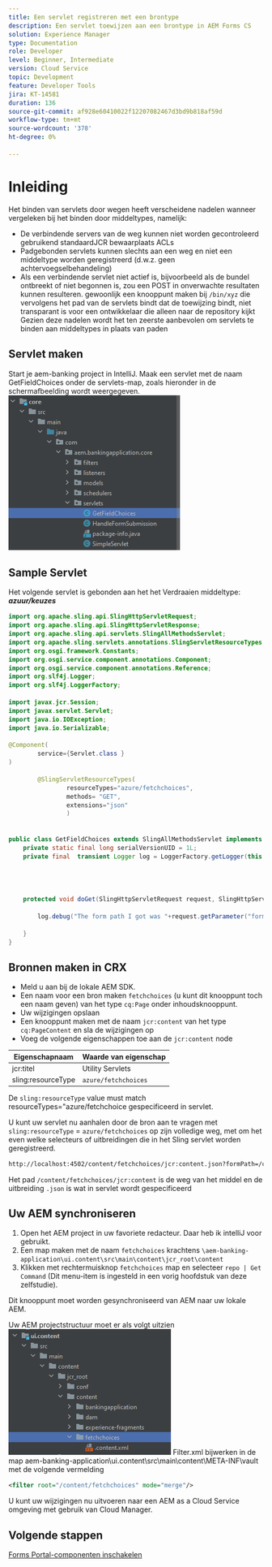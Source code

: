 ```yaml
---
title: Een servlet registreren met een brontype
description: Een servlet toewijzen aan een brontype in AEM Forms CS
solution: Experience Manager
type: Documentation
role: Developer
level: Beginner, Intermediate
version: Cloud Service
topic: Development
feature: Developer Tools
jira: KT-14581
duration: 136
source-git-commit: af928e60410022f12207082467d3bd9b818af59d
workflow-type: tm+mt
source-wordcount: '378'
ht-degree: 0%

---
```


# Inleiding

Het binden van servlets door wegen heeft verscheidene nadelen wanneer vergeleken bij het binden door middeltypes, namelijk:

* De verbindende servers van de weg kunnen niet worden gecontroleerd gebruikend standaardJCR bewaarplaats ACLs
* Padgebonden servlets kunnen slechts aan een weg en niet een middeltype worden geregistreerd (d.w.z. geen achtervoegselbehandeling)
* Als een verbindende servlet niet actief is, bijvoorbeeld als de bundel ontbreekt of niet begonnen is, zou een POST in onverwachte resultaten kunnen resulteren. gewoonlijk een knooppunt maken bij `/bin/xyz` die vervolgens het pad van de servlets bindt dat de toewijzing bindt, niet transparant is voor een ontwikkelaar die alleen naar de repository kijkt Gezien deze nadelen wordt het ten zeerste aanbevolen om servlets te binden aan middeltypes in plaats van paden

## Servlet maken

Start je aem-banking project in IntelliJ. Maak een servlet met de naam GetFieldChoices onder de servlets-map, zoals hieronder in de schermafbeelding wordt weergegeven.
![keuzen](assets/fetchchoices.png)

## Sample Servlet

Het volgende servlet is gebonden aan het het Verdraaien middeltype: _**azuur/keuzes**_



```java
import org.apache.sling.api.SlingHttpServletRequest;
import org.apache.sling.api.SlingHttpServletResponse;
import org.apache.sling.api.servlets.SlingAllMethodsServlet;
import org.apache.sling.servlets.annotations.SlingServletResourceTypes;
import org.osgi.framework.Constants;
import org.osgi.service.component.annotations.Component;
import org.osgi.service.component.annotations.Reference;
import org.slf4j.Logger;
import org.slf4j.LoggerFactory;

import javax.jcr.Session;
import javax.servlet.Servlet;
import java.io.IOException;
import java.io.Serializable;

@Component(
        service={Servlet.class }
)

        @SlingServletResourceTypes(
                resourceTypes="azure/fetchchoices",
                methods= "GET",
                extensions="json"
                )


public class GetFieldChoices extends SlingAllMethodsServlet implements Serializable {
    private static final long serialVersionUID = 1L;
    private final  transient Logger log = LoggerFactory.getLogger(this.getClass());


   

    protected void doGet(SlingHttpServletRequest request, SlingHttpServletResponse response) {

        log.debug("The form path I got was "+request.getParameter("formPath"));

    }
}
```

## Bronnen maken in CRX

* Meld u aan bij de lokale AEM SDK.
* Een naam voor een bron maken `fetchchoices` (u kunt dit knooppunt toch een naam geven) van het type `cq:Page` onder inhoudsknooppunt.
* Uw wijzigingen opslaan
* Een knooppunt maken met de naam `jcr:content` van het type `cq:PageContent` en sla de wijzigingen op
* Voeg de volgende eigenschappen toe aan de `jcr:content` node

| Eigenschapnaam | Waarde van eigenschap |
|--------------------|--------------------|
| jcr:titel | Utility Servlets |
| sling:resourceType | `azure/fetchchoices` |


De `sling:resourceType` value must match resourceTypes=&quot;azure/fetchchoice gespecificeerd in servlet.

U kunt uw servlet nu aanhalen door de bron aan te vragen met `sling:resourceType` = `azure/fetchchoices` op zijn volledige weg, met om het even welke selecteurs of uitbreidingen die in het Sling servlet worden geregistreerd.

```html
http://localhost:4502/content/fetchchoices/jcr:content.json?formPath=/content/forms/af/forrahul/jcr:content/guideContainer
```

Het pad `/content/fetchchoices/jcr:content` is de weg van het middel en de uitbreiding `.json` is wat in servlet wordt gespecificeerd

## Uw AEM synchroniseren

1. Open het AEM project in uw favoriete redacteur. Daar heb ik intelliJ voor gebruikt.
1. Een map maken met de naam `fetchchoices` krachtens `\aem-banking-application\ui.content\src\main\content\jcr_root\content`
1. Klikken met rechtermuisknop `fetchchoices` map en selecteer `repo | Get Command` (Dit menu-item is ingesteld in een vorig hoofdstuk van deze zelfstudie).

Dit knooppunt moet worden gesynchroniseerd van AEM naar uw lokale AEM.

Uw AEM projectstructuur moet er als volgt uitzien
![resource-resolver](assets/mapping-servlet-resource.png)
Filter.xml bijwerken in de map aem-banking-application\ui.content\src\main\content\META-INF\vault met de volgende vermelding

```xml
<filter root="/content/fetchchoices" mode="merge"/>
```

U kunt uw wijzigingen nu uitvoeren naar een AEM as a Cloud Service omgeving met gebruik van Cloud Manager.

## Volgende stappen

[Forms Portal-componenten inschakelen](./forms-portal-components.md)



